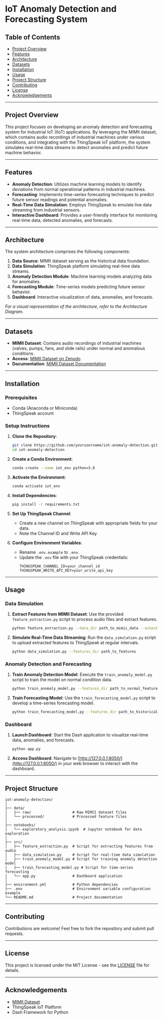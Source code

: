 # IoT Anomaly Detection and Forecasting System

## Table of Contents
- [Project Overview](#project-overview)
- [Features](#features)
- [Architecture](#architecture)
- [Datasets](#datasets)
- [Installation](#installation)
- [Usage](#usage)
- [Project Structure](#project-structure)
- [Contributing](#contributing)
- [License](#license)
- [Acknowledgements](#acknowledgements)

---

## Project Overview
This project focuses on developing an anomaly detection and forecasting system for Industrial IoT (IIoT) applications. By leveraging the MIMII dataset, which contains audio recordings of industrial machines under various conditions, and integrating with the ThingSpeak IoT platform, the system simulates real-time data streams to detect anomalies and predict future machine behavior.

---

## Features
- **Anomaly Detection**: Utilizes machine learning models to identify deviations from normal operational patterns in industrial machines.
- **Forecasting**: Implements time-series forecasting techniques to predict future sensor readings and potential anomalies.
- **Real-Time Data Simulation**: Employs ThingSpeak to emulate live data streaming from industrial sensors.
- **Interactive Dashboard**: Provides a user-friendly interface for monitoring real-time data, detected anomalies, and forecasts.

---

## Architecture
The system architecture comprises the following components:
1. **Data Source**: MIMII dataset serving as the historical data foundation.
2. **Data Simulation**: ThingSpeak platform simulating real-time data streams.
3. **Anomaly Detection Module**: Machine learning models analyzing data for anomalies.
4. **Forecasting Module**: Time-series models predicting future sensor behavior.
5. **Dashboard**: Interactive visualization of data, anomalies, and forecasts.

*For a visual representation of the architecture, refer to the Architecture Diagram.*

---

## Datasets
- **MIMII Dataset**: Contains audio recordings of industrial machines (valves, pumps, fans, and slide rails) under normal and anomalous conditions.
- **Access**: [MIMII Dataset on Zenodo](https://zenodo.org/)
- **Documentation**: [MIMII Dataset Documentation](https://zenodo.org/doc)

---

## Installation

### Prerequisites
- Conda (Anaconda or Miniconda)
- ThingSpeak account

### Setup Instructions

1. **Clone the Repository**:
    ```bash
    git clone https://github.com/yourusername/iot-anomaly-detection.git
    cd iot-anomaly-detection
    ```

2. **Create a Conda Environment**:
    ```bash
    conda create --name iot_env python=3.8
    ```

3. **Activate the Environment**:
    ```bash
    conda activate iot_env
    ```

4. **Install Dependencies**:
    ```bash
    pip install -r requirements.txt
    ```

5. **Set Up ThingSpeak Channel**:
    - Create a new channel on ThingSpeak with appropriate fields for your data.
    - Note the Channel ID and Write API Key.

6. **Configure Environment Variables**:
    - Rename `.env.example` to `.env`.
    - Update the `.env` file with your ThingSpeak credentials:
        ```env
        THINGSPEAK_CHANNEL_ID=your_channel_id
        THINGSPEAK_WRITE_API_KEY=your_write_api_key
        ```

---

## Usage

### Data Simulation

1. **Extract Features from MIMII Dataset**:
    Use the provided `feature_extraction.py` script to process audio files and extract features.
    ```bash
    python feature_extraction.py --data_dir path_to_mimii_data --output_dir path_to_features
    ```

2. **Simulate Real-Time Data Streaming**:
    Run the `data_simulation.py` script to upload extracted features to ThingSpeak at regular intervals.
    ```bash
    python data_simulation.py --features_dir path_to_features
    ```

### Anomaly Detection and Forecasting

1. **Train Anomaly Detection Model**:
    Execute the `train_anomaly_model.py` script to train the model on normal condition data.
    ```bash
    python train_anomaly_model.py --features_dir path_to_normal_features
    ```

2. **Train Forecasting Model**:
    Use the `train_forecasting_model.py` script to develop a time-series forecasting model.
    ```bash
    python train_forecasting_model.py --features_dir path_to_historical_features
    ```

### Dashboard

1. **Launch Dashboard**:
    Start the Dash application to visualize real-time data, anomalies, and forecasts.
    ```bash
    python app.py
    ```

2. **Access Dashboard**:
    Navigate to [http://127.0.0.1:8050/](http://127.0.0.1:8050/) in your web browser to interact with the dashboard.

---

## Project Structure

```plaintext
iot-anomaly-detection/
│
├── data/
│   ├── raw/                   # Raw MIMII dataset files
│   └── processed/             # Processed feature files
│
├── notebooks/
│   └── exploratory_analysis.ipynb  # Jupyter notebook for data exploration
│
├── src/
│   ├── feature_extraction.py  # Script for extracting features from audio
│   ├── data_simulation.py     # Script for real-time data simulation
│   ├── train_anomaly_model.py # Script for training anomaly detection model
│   ├── train_forecasting_model.py # Script for time-series forecasting
│   └── app.py                 # Dashboard application
│
├── environment.yml            # Python dependencies
├── .env                       # Environment variable configuration example
└── README.md                  # Project documentation
```

---

## Contributing
Contributions are welcome! Feel free to fork the repository and submit pull requests.

---

## License
This project is licensed under the MIT License - see the [LICENSE](LICENSE) file for details.

---

## Acknowledgements
- [MIMII Dataset](https://zenodo.org/)
- ThingSpeak IoT Platform
- Dash Framework for Python